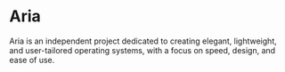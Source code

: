 # Aria
Aria is an independent project dedicated to creating elegant, lightweight, and user-tailored operating systems, with a focus on speed, design, and ease of use.
